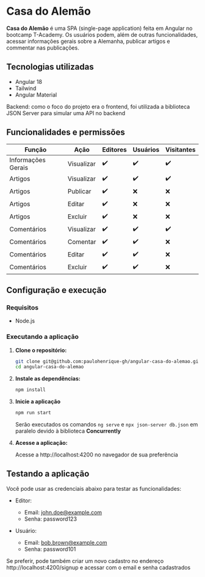 # Casa do Alemão

**Casa do Alemão** é uma SPA (single-page application) feita em Angular no bootcamp T-Academy. Os usuários podem, além de outras funcionalidades, acessar informações gerais sobre a Alemanha, publicar artigos e commentar nas publicações.

## Tecnologias utilizadas
- Angular 18
- Tailwind
- Angular Material

Backend: como o foco do projeto era o frontend, foi utilizada a biblioteca JSON Server para simular uma API no backend


## Funcionalidades e permissões

| Função       | Ação                | Editores | Usuários | Visitantes |
|--------------|---------------------|----------|----------|------------|
| Informações Gerais | Visualizar    | ✔️       | ✔️       | ✔️         |
| Artigos      | Visualizar          | ✔️       | ✔️       | ✔️         |
| Artigos      | Publicar            | ✔️       | ❌       | ❌         |
| Artigos      | Editar              | ✔️       | ❌       | ❌         |
| Artigos      | Excluir             | ✔️       | ❌       | ❌         |
| Comentários  | Visualizar          | ✔️       | ✔️       | ✔️         |
| Comentários  | Comentar            | ✔️       | ✔️       | ❌         |
| Comentários  | Editar              | ✔️       | ✔️       | ❌         |
| Comentários  | Excluir             | ✔️       | ✔️       | ❌         |


## Configuração e execução

### Requisitos

- Node.js

### Executando a aplicação

1. **Clone o repositório:**
    ```bash
    git clone git@github.com:paulohenrique-gh/angular-casa-do-alemao.git
    cd angular-casa-do-alemao
    ```

2. **Instale as dependências:**
    ```bash
    npm install
    ```

3. **Inicie a aplicação**
    ```bash
    npm run start
    ```
    Serão executados os comandos `ng serve` e `npx json-server db.json` em paralelo devido à biblioteca **Concurrently**

5. **Acesse a aplicação:**

    Acesse a http://localhost:4200 no navegador de sua preferência


## Testando a aplicação

Você pode usar as credenciais abaixo para testar as funcionalidades:

- Editor:
    - Email: john.doe@example.com
    - Senha: password123

- Usuário:
    - Email: bob.brown@example.com
    - Senha: password101

Se preferir, pode também criar um novo cadastro no endereço http://localhost:4200/signup e acessar com o email e senha cadastrados

